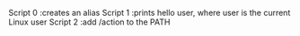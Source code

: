 Script 0 :creates an alias
Script 1 :prints hello user, where user is the current Linux user
Script 2 :add /action to the PATH